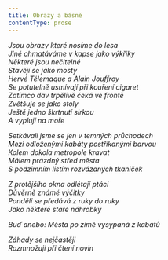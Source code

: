 ```yaml
---
title: Obrazy a básně
contentType: prose
---
```


<section>

_Jsou obrazy které nosíme do lesa  
Jiné ohmatáváme v kapse jako výkřiky  
Některé jsou nečitelné  
Stavějí se jako mosty  
Hervé Télemaque a Alain Jouffroy  
Se potutelně usmívají při kouření cigaret  
Zatímco dav trpělivě čeká ve frontě  
Zvětšuje se jako stoly  
Ještě jedno škrtnutí sirkou  
A vyplují na moře_

</section>

<section>

_Setkávali jsme se jen v temných průchodech  
Mezi odloženými kabáty postříkanými barvou  
Kolem dokola metropole kravat  
Málem prázdný střed města  
S podzimním listím rozvázaných tkaniček_

</section>

<section>

_Z protějšího okna odlétají ptáci  
Důvěrně známé výčitky  
Pondělí se předává z ruky do ruky  
Jako některé staré náhrobky_

</section>

<section>

_Buď anebo: Města po zimě vysypaná z kabátů_

</section>

<section>

_Záhady se nejčastěji  
Rozmnožují při čtení novin_

</section>
